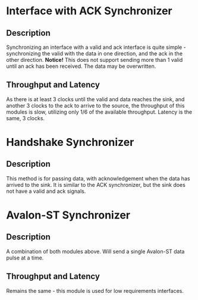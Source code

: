 # Interface with ACK Synchronizer

## Description

Synchronizing an interface with a valid and ack interface is quite simple - synchronizing the valid with the data in one direction, and the ack in the other direction.
**Notice!** This does not support sending more than 1 valid until an ack has been received. The data may be overwritten.

## Throughput and Latency

As there is at least 3 clocks until the valid and data reaches the sink, and another 3 clocks to the ack to arrive to the source, the throughput of this modules is slow, utilizing only 1/6 of the available throughput.
Latency is the same, 3 clocks.

# Handshake Synchronizer

## Description

This method is for passing data, with acknowledgement when the data has arrived to the sink.
It is similar to the ACK synchronizer, but the sink does not have a valid and ack signals.

# Avalon-ST Synchronizer

## Description

A combination of both modules above. Will send a single Avalon-ST data pulse at a time.

## Throughput and Latency

Remains the same - this module is used for low requirements interfaces.